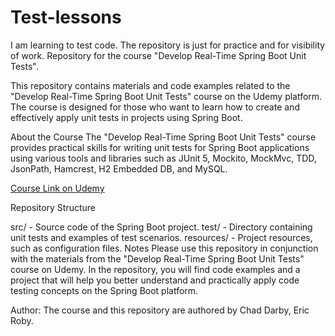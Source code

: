 # Test-lessons
I am learning to test code. The repository is just for practice and for visibility of work.
Repository for the course "Develop Real-Time Spring Boot Unit Tests".

This repository contains materials and code examples related to the "Develop Real-Time Spring Boot Unit Tests" course on the Udemy platform. The course is designed for those who want to learn how to create and effectively apply unit tests in projects using Spring Boot.

About the Course
The "Develop Real-Time Spring Boot Unit Tests" course provides practical skills for writing unit tests for Spring Boot applications using various tools and libraries such as JUnit 5, Mockito, MockMvc, TDD, JsonPath, Hamcrest, H2 Embedded DB, and MySQL.

[Course Link on Udemy](https://www.udemy.com/course/spring-boot-unit-testing)

Repository Structure

src/ - Source code of the Spring Boot project.
test/ - Directory containing unit tests and examples of test scenarios.
resources/ - Project resources, such as configuration files.
Notes
Please use this repository in conjunction with the materials from the "Develop Real-Time Spring Boot Unit Tests" course on Udemy. In the repository, you will find code examples and a project that will help you better understand and practically apply code testing concepts on the Spring Boot platform.

Author:
The course and this repository are authored by Chad Darby, Eric Roby.
